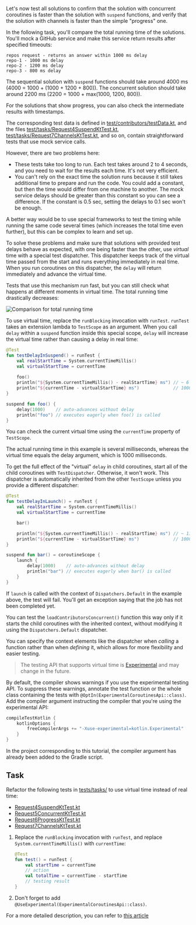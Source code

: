 Let's now test all solutions to confirm that the solution with concurrent coroutines is faster than the solution with
`suspend` functions, and verify that the solution with channels is faster than the simple "progress" one.

In the following task, you'll compare the total running time of the solutions. You'll mock a GitHub service and make
this service return results after specified timeouts:

```text
repos request - returns an answer within 1000 ms delay
repo-1 - 1000 ms delay
repo-2 - 1200 ms delay
repo-3 - 800 ms delay
```

The sequential solution with `suspend` functions should take around 4000 ms (4000 = 1000 + (1000 + 1200 + 800)).
The concurrent solution should take around 2200 ms (2200 = 1000 + max(1000, 1200, 800)).

For the solutions that show progress, you can also check the intermediate results with timestamps.

The corresponding test data is defined in [test/contributors/testData.kt](course://Coroutines/Testing/test/contributors/testData.kt), and the files [test/tasks/Request4SuspendKtTest.kt](course://Coroutines/Testing/test/tasks/Request4SuspendKtTest.kt),
[test/tasks/Request7ChannelsKtTest.kt](course://Coroutines/Testing/test/tasks/Request7ChannelsKtTest.kt), and so on, contain straightforward tests that use mock service calls.

However, there are two problems here:

* These tests take too long to run. Each test takes around 2 to 4 seconds, and you need to wait for the results each
  time. It's not very efficient.
* You can't rely on the exact time the solution runs because it still takes additional time to prepare and run the code.
  You could add a constant, but then the time would differ from one machine to another. The mock service delays
  should be greater than this constant so you can see a difference. If the constant is 0.5 sec, setting the delays to
  0.1 sec won't be enough.

A better way would be to use special frameworks to test the timing while running the same code several times (which increases
the total time even further), but this can be complex to learn and set up.

To solve these problems and make sure that solutions with provided test delays behave as expected, with one being faster than the other,
use _virtual_ time with a special test dispatcher. This dispatcher keeps track of the virtual time passed from
the start and runs everything immediately in real time. When you run coroutines on this dispatcher,
the `delay` will return immediately and advance the virtual time.

Tests that use this mechanism run fast, but you can still check what happens at different moments in virtual time. The
total running time drastically decreases:

![Comparison for total running time](images/time-comparison.png)

To use virtual time, replace the `runBlocking` invocation with `runTest`. `runTest` takes an
extension lambda to `TestScope` as an argument.
When you call `delay` within a `suspend` function inside this special scope, `delay` will increase the virtual time rather than
causing a delay in real time:

```kotlin
@Test
fun testDelayInSuspend() = runTest {
    val realStartTime = System.currentTimeMillis() 
    val virtualStartTime = currentTime
        
    foo()
    println("${System.currentTimeMillis() - realStartTime} ms") // ~ 6 ms
    println("${currentTime - virtualStartTime} ms")             // 1000 ms
}

suspend fun foo() {
    delay(1000)    // auto-advances without delay
    println("foo") // executes eagerly when foo() is called
}
```

You can check the current virtual time using the `currentTime` property of `TestScope`.

The actual running time in this example is several milliseconds, whereas the virtual time equals the delay argument, which
is 1000 milliseconds.

To get the full effect of the "virtual" `delay` in child coroutines,
start all of the child coroutines with `TestDispatcher`. Otherwise, it won't work. This dispatcher is
automatically inherited from the other `TestScope` unless you provide a different dispatcher:

```kotlin
@Test
fun testDelayInLaunch() = runTest {
    val realStartTime = System.currentTimeMillis()
    val virtualStartTime = currentTime

    bar()

    println("${System.currentTimeMillis() - realStartTime} ms") // ~ 11 ms
    println("${currentTime - virtualStartTime} ms")             // 1000 ms
}

suspend fun bar() = coroutineScope {
    launch {
        delay(1000)    // auto-advances without delay
        println("bar") // executes eagerly when bar() is called
    }
}
```

If `launch` is called with the context of `Dispatchers.Default` in the example above, the test will fail. You'll get an
exception saying that the job has not been completed yet.

You can test the `loadContributorsConcurrent()` function this way only if it starts the child coroutines with the
inherited context, without modifying it using the `Dispatchers.Default` dispatcher.

You can specify the context elements like the dispatcher when _calling_ a function rather than when _defining_ it,
which allows for more flexibility and easier testing.

> The testing API that supports virtual time is [Experimental](https://kotlinlang.org/docs/components-stability.html) and may change in the future.

By default, the compiler shows warnings if you use the experimental testing API. To suppress these warnings, annotate
the test function or the whole class containing the tests with `@OptIn(ExperimentalCoroutinesApi::class)`.
Add the compiler argument instructing the compiler that you're using the experimental API:

```kotlin
compileTestKotlin {
    kotlinOptions {
        freeCompilerArgs += "-Xuse-experimental=kotlin.Experimental"
    }
}
```

In the project corresponding to this tutorial, the compiler argument has already been added to the Gradle script.

## Task

Refactor the following tests in [tests/tasks/](course://Coroutines/Testing/test/tasks/) to use virtual time instead of real time:

* [Request4SuspendKtTest.kt](course://Coroutines/Testing/test/tasks/Request4SuspendKtTest.kt)
* [Request5ConcurrentKtTest.kt](course://Coroutines/Testing/test/tasks/Request5ConcurrentKtTest.kt)
* [Request6ProgressKtTest.kt](course://Coroutines/Testing/test/tasks/Request6ProgressKtTest.kt)
* [Request7ChannelsKtTest.kt](course://Coroutines/Testing/test/tasks/Request7ChannelsKtTest.kt)

<div class="hint">

1. Replace the `runBlocking` invocation with `runTest`, and replace `System.currentTimeMillis()` with `currentTime`:
    ```kotlin
    @Test
    fun test() = runTest {
        val startTime = currentTime
        // action
        val totalTime = currentTime - startTime
        // testing result
    }
    ```
2. Don't forget to add `@UseExperimental(ExperimentalCoroutinesApi::class)`.
 
</div>

For a more detailed description, you can refer to [this article](https://kotlinlang.org/docs/coroutines-and-channels.html#testing-coroutines)
